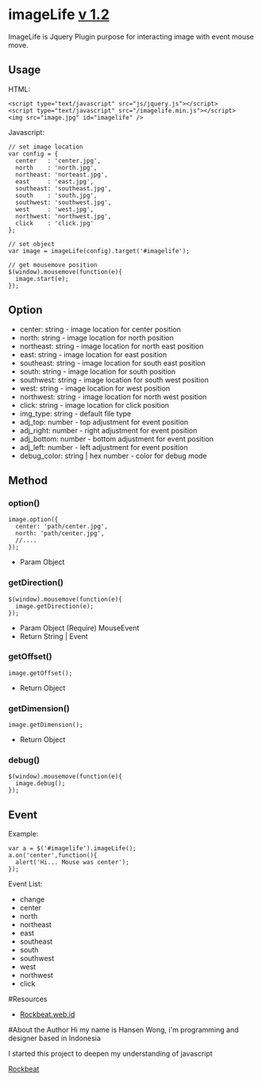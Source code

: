 # imageLife <a href="">v 1.2</a>
ImageLife is Jquery Plugin purpose for interacting image with event mouse move.


## Usage
HTML:
```
<script type="text/javascript" src="js/jquery.js"></script>
<script type="text/javascript" src="/imagelife.min.js"></script>
<img src="image.jpg" id="imagelife" />
```

Javascript:
```
// set image location
var config = {
  center   : 'center.jpg',
  north    : 'north.jpg',
  northeast: 'norteast.jpg',
  east     : 'east.jpg',
  southeast: 'southeast.jpg',
  south    : 'south.jpg',
  southwest: 'southwest.jpg',
  west     : 'west.jpg',
  northwest: 'northwest.jpg',
  click    : 'click.jpg'
};

// set object
var image = imageLife(config).target('#imagelife');

// get mousemove position
$(window).mousemove(function(e){
  image.start(e);
});
```
## Option
- center: string - image location for center position
- north: string - image location for north position
- northeast: string - image location for north east position
- east: string - image location for east position
- southeast: string - image location for south east position
- south: string - image location for south position
- southwest: string - image location for south west position
- west: string - image location for west position
- northwest: string - image location for north west position
- click: string - image location for click position
- img_type: string - default file type
- adj_top: number - top adjustment for event position
- adj_right: number - right adjustment for event position
- adj_bottom: number - bottom adjustment for event position
- adj_left: number - left adjustment for event position
- debug_color: string | hex number - color for debug mode
 
## Method
### option()
```
image.option({
  center: 'path/center.jpg',
  north: 'path/center.jpg',
  //....
});
```
- Param Object

### getDirection()
```
$(window).mousemove(function(e){
  image.getDirection(e);
});
```
- Param Object (Require) MouseEvent
- Return String | Event

### getOffset()
```
image.getOffset();
```
- Return Object

### getDimension()
```
image.getDimension();
```
- Return Object

### debug()
```
$(window).mousemove(function(e){
  image.debug();
});
```

## Event
Example:
```
var a = $('#imagelife').imageLife();
a.on('center',function(){
  alert('Hi... Mouse was center');
});
```
Event List:
- change
- center
- north
- northeast
- east
- southeast
- south
- southwest
- west
- northwest
- click

#Resources
- <a href="http://www.rockbeat.web.id">Rockbeat.web.id</a>

#About the Author
Hi my name is Hansen Wong, i'm programming and designer based in Indonesia

I started this project to deepen my understanding of javascript

<a href="http://www.rockbeat.web.id/about">Rockbeat</a>
